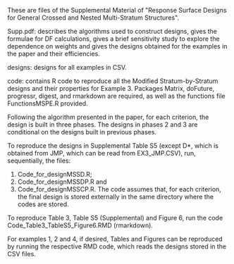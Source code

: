These are files of the Supplemental Material of "Response Surface Designs for General Crossed and Nested Multi-Stratum Structures".

Supp.pdf: describes the algorithms used to construct designs, gives the formulae for DF calculations, gives a brief sensitivity study to explore the dependence on weights and gives the designs obtained for the examples in the paper and their efficiencies.

designs: designs for all examples in CSV.

code: contains R code to reproduce all the Modified Stratum-by-Stratum designs and their properties for Example 3.
Packages Matrix, doFuture, progressr, digest, and rmarkdown are required, as well as the functions file FunctionsMSPE.R provided. 

Following the algorithm presented in the paper, for each criterion, the design is built in three phases. The designs in phases 2 and 3 are conditional on the designs built in previous phases.

To reproduce the designs in Supplemental Table S5 (except D*, which is obtained from JMP, which can be read from EX3_JMP.CSV), run, sequentially, the files: 
1) Code_for_designMSSD.R; 
2) Code_for_designMSSDP.R and 
3) Code_for_designMSSCP.R. 
The code assumes that, for each criterion, the final design is stored externally in the same directory where the codes are stored.

To reproduce Table 3, Table S5 (Supplemental) and Figure 6, run the code Code_Table3_TableS5_Figure6.RMD (rmarkdown).

For examples 1, 2 and 4, if desired, Tables and Figures can be reproduced by running the respective RMD code, which reads the designs stored in the CSV files. 
